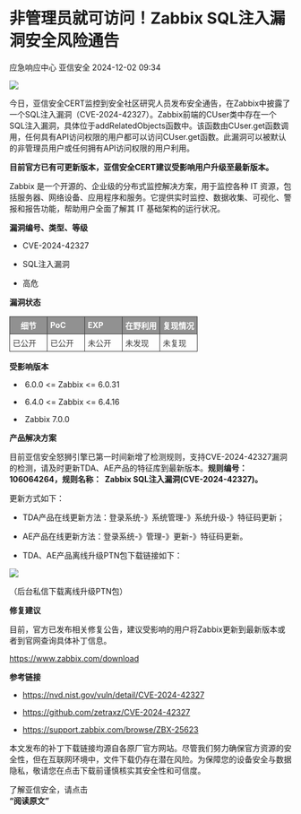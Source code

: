 #  非管理员就可访问！Zabbix SQL注入漏洞安全风险通告   
应急响应中心  亚信安全   2024-12-02 09:34  
  
![](https://mmbiz.qpic.cn/sz_mmbiz_jpg/iczzp36h0nbEtdMyHkXbicqic26ib7BybdH7KUZRS0niau6sUXDIuzf5nF1eYQJLPk1yNSqr4DZkhCdc6sbVpycNnQQ/640?wx_fmt=jpeg "")  
  
  
今日，亚信安全CERT监控到安全社区研究人员发布安全通告，在Zabbix中披露了一个SQL注入漏洞（CVE-2024-42327）。Zabbix前端的CUser类中存在一个SQL注入漏洞，具体位于addRelatedObjects函数中。该函数由CUser.get函数调用，任何具有API访问权限的用户都可以访问CUser.get函数。此漏洞可以被默认的非管理员用户或任何拥有API访问权限的用户利用。  
  
  
**目前官方已有可更新版本，亚信安全CERT建议受影响用户升级至最新版本。**  
  
  
Zabbix 是一个开源的、企业级的分布式监控解决方案，用于监控各种 IT 资源，包括服务器、网络设备、应用程序和服务。它提供实时监控、数据收集、可视化、警报和报告功能，帮助用户全面了解其 IT 基础架构的运行状况。  
  
  
  
  
**漏洞编号、类型、等级**  
  
  
  
- CVE-2024-42327  
  
- SQL注入漏洞  
  
- 高危  
  
  
  
  
**漏洞状态**  
  
  
  
<table><tbody style="box-sizing: border-box;"><tr style="box-sizing: border-box;"><td colspan="1" rowspan="1" style="border-width: 1px;border-color: rgb(62, 62, 62);border-style: solid;background-color: rgb(145, 145, 145);box-sizing: border-box;padding: 0px;" width="20.0000%"><section style="margin: 5px 0%;box-sizing: border-box;"><section style="text-align: justify;padding: 0px 5px;font-size: 14px;color: rgb(255, 255, 255);box-sizing: border-box;"><p style="text-align: center;white-space: normal;margin: 0px;padding: 0px;box-sizing: border-box;"><strong style="box-sizing: border-box;">细节</strong></p></section></section></td><td colspan="1" rowspan="1" style="border-width: 1px;border-color: rgb(62, 62, 62);border-style: solid;background-color: rgb(145, 145, 145);box-sizing: border-box;padding: 0px;" width="20.0000%"><section style="margin: 5px 0%;box-sizing: border-box;"><section style="padding: 0px 5px;font-size: 14px;color: rgb(255, 255, 255);box-sizing: border-box;"><p style="margin: 0px;padding: 0px;box-sizing: border-box;"><strong style="box-sizing: border-box;">PoC</strong></p></section></section></td><td colspan="1" rowspan="1" style="border-width: 1px;border-color: rgb(62, 62, 62);border-style: solid;background-color: rgb(145, 145, 145);box-sizing: border-box;padding: 0px;" width="20.0000%"><section style="margin: 5px 0%;box-sizing: border-box;"><section style="padding: 0px 5px;font-size: 14px;color: rgb(255, 255, 255);box-sizing: border-box;"><p style="margin: 0px;padding: 0px;box-sizing: border-box;"><strong style="box-sizing: border-box;">EXP</strong></p></section></section></td><td colspan="1" rowspan="1" style="border-width: 1px;border-color: rgb(62, 62, 62);border-style: solid;background-color: rgb(145, 145, 145);box-sizing: border-box;padding: 0px;" width="20.0000%"><section style="margin: 5px 0%;box-sizing: border-box;"><section style="padding: 0px 5px;font-size: 14px;color: rgb(255, 255, 255);box-sizing: border-box;"><p style="margin: 0px;padding: 0px;box-sizing: border-box;"><strong style="box-sizing: border-box;">在野利用</strong></p></section></section></td><td colspan="1" rowspan="1" style="border-width: 1px;border-color: rgb(62, 62, 62);border-style: solid;background-color: rgb(145, 145, 145);box-sizing: border-box;padding: 0px;" width="20.0000%"><section style="margin: 5px 0%;box-sizing: border-box;"><section style="padding: 0px 5px;font-size: 14px;color: rgb(255, 255, 255);box-sizing: border-box;"><p style="margin: 0px;padding: 0px;box-sizing: border-box;"><strong style="box-sizing: border-box;">复现情况</strong></p></section></section></td></tr><tr style="box-sizing: border-box;"><td colspan="1" rowspan="1" style="border-width: 1px;border-color: rgb(62, 62, 62);border-style: solid;box-sizing: border-box;padding: 0px;" width="20.0000%"><section style="margin: 5px 0%;box-sizing: border-box;"><section style="padding: 0px 5px;font-size: 14px;color: rgb(62, 62, 62);box-sizing: border-box;"><p style="margin: 0px;padding: 0px;box-sizing: border-box;">已公开</p></section></section></td><td colspan="1" rowspan="1" style="border-width: 1px;border-color: rgb(62, 62, 62);border-style: solid;box-sizing: border-box;padding: 0px;" width="20.0000%"><section style="margin: 5px 0%;box-sizing: border-box;"><section style="padding: 0px 5px;font-size: 14px;color: rgb(62, 62, 62);box-sizing: border-box;"><p style="margin: 0px;padding: 0px;box-sizing: border-box;">已公开</p></section></section></td><td colspan="1" rowspan="1" style="border-width: 1px;border-color: rgb(62, 62, 62);border-style: solid;box-sizing: border-box;padding: 0px;" width="20.0000%"><section style="margin: 5px 0%;box-sizing: border-box;"><section style="padding: 0px 5px;font-size: 14px;color: rgb(62, 62, 62);box-sizing: border-box;"><p style="margin: 0px;padding: 0px;box-sizing: border-box;">未公开</p></section></section></td><td colspan="1" rowspan="1" style="border-width: 1px;border-color: rgb(62, 62, 62);border-style: solid;box-sizing: border-box;padding: 0px;" width="20.0000%"><section style="margin: 5px 0%;box-sizing: border-box;"><section style="padding: 0px 5px;font-size: 14px;color: rgb(62, 62, 62);box-sizing: border-box;"><p style="margin: 0px;padding: 0px;box-sizing: border-box;">未发现</p></section></section></td><td colspan="1" rowspan="1" style="border-width: 1px;border-color: rgb(62, 62, 62);border-style: solid;box-sizing: border-box;padding: 0px;" width="20.0000%"><section style="margin: 5px 0%;box-sizing: border-box;"><section style="padding: 0px 5px;font-size: 14px;color: rgb(62, 62, 62);box-sizing: border-box;"><p style="margin: 0px;padding: 0px;box-sizing: border-box;">未复现</p></section></section></td></tr></tbody></table>  
  
  
**受影响版本**  
  
  
  
-  6.0.0 <= Zabbix <= 6.0.31  
  
-  6.4.0 <= Zabbix <= 6.4.16  
  
-  Zabbix 7.0.0  
  
  
  
  
**产品解决方案**  
  
  
  
目前亚信安全怒狮引擎已第一时间新增了检测规则，支持CVE-2024-42327漏洞的检测，请及时更新TDA、AE产品的特征库到最新版本。**规则编号：106064264，规则名称：  Zabbix SQL注入漏洞(CVE-2024-42327)。**  
  
  
更新方式如下：  
  
  
- TDA产品在线更新方法：登录系统-》系统管理-》系统升级-》特征码更新；  
  
- AE产品在线更新方法：登录系统-》管理-》更新-》特征码更新。  
  
- TDA、AE产品离线升级PTN包下载链接如下：  
  
  
  
![](https://mmbiz.qpic.cn/sz_mmbiz_png/iczzp36h0nbEtdMyHkXbicqic26ib7BybdH7lwnUicwUHt2BpA5yD0CSIMdT0SCBS1uNjaIcFeJUF251PayKZBSmxJw/640?wx_fmt=png "")  
  
（后台私信下载离线升级PTN包）  
  
  
**修复建议**  
  
  
  
目前，官方已发布相关修复公告，建议受影响的用户将Zabbix更新到最新版本或者到官网查询具体补丁信息。  
  
  
https://www.zabbix.com/download  
  
  
**参考链接**  
  
  
  
- https://nvd.nist.gov/vuln/detail/CVE-2024-42327  
  
- https://github.com/zetraxz/CVE-2024-42327  
  
- https://support.zabbix.com/browse/ZBX-25623  
  
  
  
  
本文发布的补丁下载链接均源自各原厂官方网站。尽管我们努力确保官方资源的安全性，但在互联网环境中，文件下载仍存在潜在风险。为保障您的设备安全与数据隐私，敬请您在点击下载前谨慎核实其安全性和可信度。  
  
  
  
  
了解亚信安全，请点击  
**“阅读原文”**  
  
